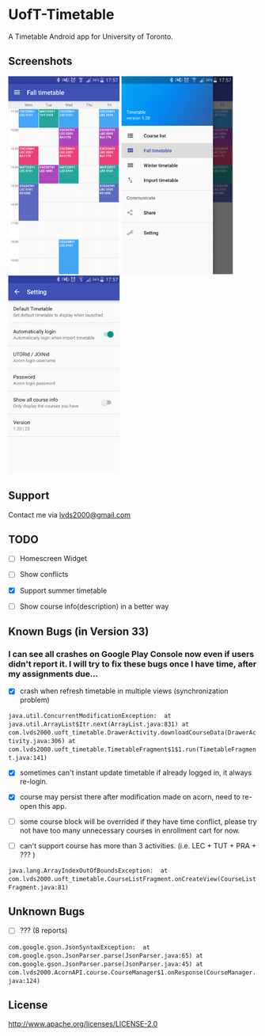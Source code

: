 # UofT-Timetable
A Timetable Android app for University of Toronto.

## Screenshots

<img src="screenshots/1.png" height="400" alt="Screenshot"/> <img src="screenshots/2.png" height="400" alt="Screenshot"/> <img src="screenshots/3.png" height="400" alt="Screenshot"/>

## Support
Contact me via lvds2000@gmail.com

## TODO

 - [ ] Homescreen Widget

 - [ ] Show conflicts

 - [x] Support summer timetable  
 
 - [ ] Show course info(description) in a better way

## Known Bugs (in Version 33)
### I can see all crashes on Google Play Console now even if users didn't report it. I will try to fix these bugs once I have time, after my assignments due...
 
  - [x] crash when refresh timetable in multiple views (synchronization problem)
  
  `
  java.util.ConcurrentModificationException: 
  at java.util.ArrayList$Itr.next(ArrayList.java:831)
  at com.lvds2000.uoft_timetable.DrawerActivity.downloadCourseData(DrawerActivity.java:306)
  at com.lvds2000.uoft_timetable.TimetableFragment$1$1.run(TimetableFragment.java:141)
  `
  - [x] sometimes can't instant update timetable if already logged in, it always re-login.
  
  - [x] course may persist there after modification made on acorn, need to re-open this app.
  
  - [ ] some course block will be overrided if they have time conflict, please try not have too many unnecessary courses in enrollment cart for now.
  - [ ] can't support course has more than 3 activities. (i.e. LEC + TUT + PRA + ??? )
  
  `
  java.lang.ArrayIndexOutOfBoundsException: 
  at com.lvds2000.uoft_timetable.CourseListFragment.onCreateView(CourseListFragment.java:81)
  `
 ## Unknown Bugs
 
  - [ ] ??? (8 reports)
  
  `
  com.google.gson.JsonSyntaxException: 
  at com.google.gson.JsonParser.parse(JsonParser.java:65)
  at com.google.gson.JsonParser.parse(JsonParser.java:45)
  at com.lvds2000.AcornAPI.course.CourseManager$1.onResponse(CourseManager.java:124)
  `
  
 ## License

http://www.apache.org/licenses/LICENSE-2.0
